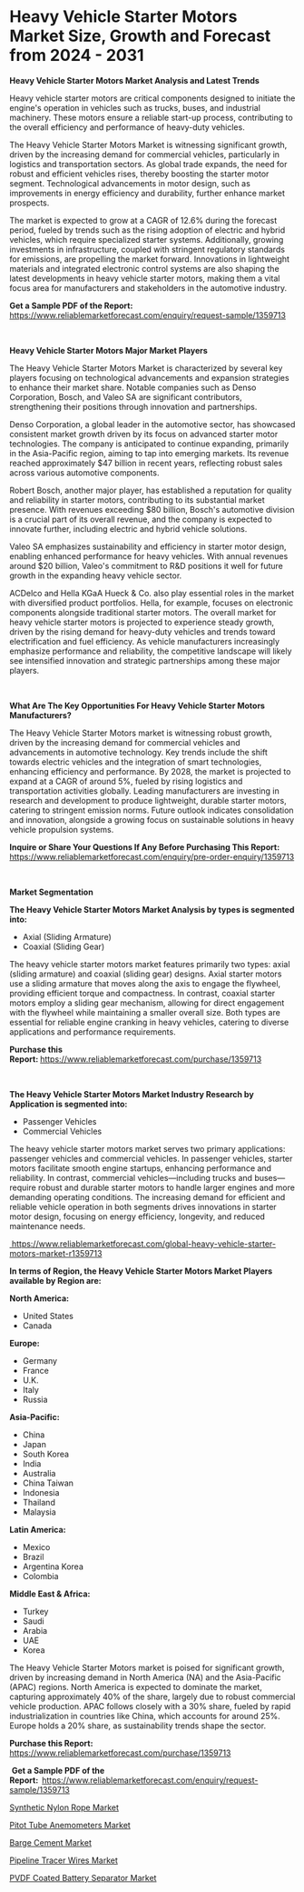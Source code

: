 <p><h1>Heavy Vehicle Starter Motors Market Size, Growth and Forecast from 2024 - 2031</h1></p><p><strong>Heavy Vehicle Starter Motors Market Analysis and Latest Trends</strong></p>
<p><p>Heavy vehicle starter motors are critical components designed to initiate the engine's operation in vehicles such as trucks, buses, and industrial machinery. These motors ensure a reliable start-up process, contributing to the overall efficiency and performance of heavy-duty vehicles. </p><p>The Heavy Vehicle Starter Motors Market is witnessing significant growth, driven by the increasing demand for commercial vehicles, particularly in logistics and transportation sectors. As global trade expands, the need for robust and efficient vehicles rises, thereby boosting the starter motor segment. Technological advancements in motor design, such as improvements in energy efficiency and durability, further enhance market prospects. </p><p>The market is expected to grow at a CAGR of 12.6% during the forecast period, fueled by trends such as the rising adoption of electric and hybrid vehicles, which require specialized starter systems. Additionally, growing investments in infrastructure, coupled with stringent regulatory standards for emissions, are propelling the market forward. Innovations in lightweight materials and integrated electronic control systems are also shaping the latest developments in heavy vehicle starter motors, making them a vital focus area for manufacturers and stakeholders in the automotive industry.</p></p>
<p><strong>Get a Sample PDF of the Report:&nbsp;</strong> <a href="https://www.reliablemarketforecast.com/enquiry/request-sample/1359713">https://www.reliablemarketforecast.com/enquiry/request-sample/1359713</a></p>
<p>&nbsp;</p>
<p><strong>Heavy Vehicle Starter Motors Major Market Players</strong></p>
<p><p>The Heavy Vehicle Starter Motors Market is characterized by several key players focusing on technological advancements and expansion strategies to enhance their market share. Notable companies such as Denso Corporation, Bosch, and Valeo SA are significant contributors, strengthening their positions through innovation and partnerships.</p><p>Denso Corporation, a global leader in the automotive sector, has showcased consistent market growth driven by its focus on advanced starter motor technologies. The company is anticipated to continue expanding, primarily in the Asia-Pacific region, aiming to tap into emerging markets. Its revenue reached approximately $47 billion in recent years, reflecting robust sales across various automotive components.</p><p>Robert Bosch, another major player, has established a reputation for quality and reliability in starter motors, contributing to its substantial market presence. With revenues exceeding $80 billion, Bosch's automotive division is a crucial part of its overall revenue, and the company is expected to innovate further, including electric and hybrid vehicle solutions.</p><p>Valeo SA emphasizes sustainability and efficiency in starter motor design, enabling enhanced performance for heavy vehicles. With annual revenues around $20 billion, Valeo's commitment to R&D positions it well for future growth in the expanding heavy vehicle sector.</p><p>ACDelco and Hella KGaA Hueck & Co. also play essential roles in the market with diversified product portfolios. Hella, for example, focuses on electronic components alongside traditional starter motors. The overall market for heavy vehicle starter motors is projected to experience steady growth, driven by the rising demand for heavy-duty vehicles and trends toward electrification and fuel efficiency. As vehicle manufacturers increasingly emphasize performance and reliability, the competitive landscape will likely see intensified innovation and strategic partnerships among these major players.</p></p>
<p>&nbsp;</p>
<p><strong>What Are The Key Opportunities For Heavy Vehicle Starter Motors Manufacturers?</strong></p>
<p><p>The Heavy Vehicle Starter Motors market is witnessing robust growth, driven by the increasing demand for commercial vehicles and advancements in automotive technology. Key trends include the shift towards electric vehicles and the integration of smart technologies, enhancing efficiency and performance. By 2028, the market is projected to expand at a CAGR of around 5%, fueled by rising logistics and transportation activities globally. Leading manufacturers are investing in research and development to produce lightweight, durable starter motors, catering to stringent emission norms. Future outlook indicates consolidation and innovation, alongside a growing focus on sustainable solutions in heavy vehicle propulsion systems.</p></p>
<p><strong>Inquire or Share Your Questions If Any Before Purchasing This Report:</strong> <a href="https://www.reliablemarketforecast.com/enquiry/pre-order-enquiry/1359713">https://www.reliablemarketforecast.com/enquiry/pre-order-enquiry/1359713</a></p>
<p>&nbsp;</p>
<p><strong>Market Segmentation</strong></p>
<p><strong>The Heavy Vehicle Starter Motors Market Analysis by types is segmented into:</strong></p>
<p><ul><li>Axial (Sliding Armature)</li><li>Coaxial (Sliding Gear)</li></ul></p>
<p><p>The heavy vehicle starter motors market features primarily two types: axial (sliding armature) and coaxial (sliding gear) designs. Axial starter motors use a sliding armature that moves along the axis to engage the flywheel, providing efficient torque and compactness. In contrast, coaxial starter motors employ a sliding gear mechanism, allowing for direct engagement with the flywheel while maintaining a smaller overall size. Both types are essential for reliable engine cranking in heavy vehicles, catering to diverse applications and performance requirements.</p></p>
<p><strong>Purchase this Report:&nbsp;</strong><a href="https://www.reliablemarketforecast.com/purchase/1359713">https://www.reliablemarketforecast.com/purchase/1359713</a></p>
<p>&nbsp;</p>
<p><strong>The Heavy Vehicle Starter Motors Market Industry Research by Application is segmented into:</strong></p>
<p><ul><li>Passenger Vehicles</li><li>Commercial Vehicles</li></ul></p>
<p><p>The heavy vehicle starter motors market serves two primary applications: passenger vehicles and commercial vehicles. In passenger vehicles, starter motors facilitate smooth engine startups, enhancing performance and reliability. In contrast, commercial vehicles—including trucks and buses—require robust and durable starter motors to handle larger engines and more demanding operating conditions. The increasing demand for efficient and reliable vehicle operation in both segments drives innovations in starter motor design, focusing on energy efficiency, longevity, and reduced maintenance needs.</p></p>
<p><a href="https://www.reliablemarketforecast.com/global-heavy-vehicle-starter-motors-market-r1359713">&nbsp;https://www.reliablemarketforecast.com/global-heavy-vehicle-starter-motors-market-r1359713</a></p>
<p><strong>In terms of Region, the Heavy Vehicle Starter Motors Market Players available by Region are:</strong></p>
<p>
    <p> <strong> North America: </strong>
        <ul>
            <li>United States</li>
            <li>Canada</li>
        </ul>
        </p> 
    <p> <strong> Europe: </strong>
        <ul>
            <li>Germany</li>
            <li>France</li>
            <li>U.K.</li>
            <li>Italy</li>
            <li>Russia</li>
        </ul>
        </p> 
    <p> <strong> Asia-Pacific: </strong>
        <ul>
            <li>China</li>
            <li>Japan</li>
            <li>South Korea</li>
            <li>India</li>
            <li>Australia</li>
            <li>China Taiwan</li>
            <li>Indonesia</li>
            <li>Thailand</li>
            <li>Malaysia</li>
        </ul>
        </p> 
    <p> <strong> Latin America: </strong>
        <ul>
            <li>Mexico</li>
            <li>Brazil</li>
            <li>Argentina Korea</li>
            <li>Colombia</li>
        </ul>
        </p> 
    <p> <strong> Middle East & Africa: </strong>
        <ul>
            <li>Turkey</li>
            <li>Saudi</li>
            <li>Arabia</li>
            <li>UAE</li>
            <li>Korea</li>
        </ul>
    </p>
    </p>
<p><p>The Heavy Vehicle Starter Motors market is poised for significant growth, driven by increasing demand in North America (NA) and the Asia-Pacific (APAC) regions. North America is expected to dominate the market, capturing approximately 40% of the share, largely due to robust commercial vehicle production. APAC follows closely with a 30% share, fueled by rapid industrialization in countries like China, which accounts for around 25%. Europe holds a 20% share, as sustainability trends shape the sector.</p></p>
<p><strong>Purchase this Report: </strong><a href="https://www.reliablemarketforecast.com/purchase/1359713">https://www.reliablemarketforecast.com/purchase/1359713</a></p>
<p>&nbsp;<strong>Get a Sample PDF of the Report:&nbsp;&nbsp;</strong><a href="https://www.reliablemarketforecast.com/enquiry/request-sample/1359713">https://www.reliablemarketforecast.com/enquiry/request-sample/1359713</a></p>
<p><strong></strong></p>
<p><p><a href="https://www.linkedin.com/pulse/synthetic-nylon-rope-market-global-share-ranking-overall-pvzkc?trackingId=NHYHRq7UTMmnwX04Zu529w%3D%3D">Synthetic Nylon Rope Market</a></p><p><a href="https://github.com/GroverBarry/Market-Research-Report-List-7/blob/main/pitot-tube-anemometers-market.md">Pitot Tube Anemometers Market</a></p><p><a href="https://www.linkedin.com/pulse/barge-cement-market-outlook-complete-industry-analysis-2024-ykcvc?trackingId=8WqBDXIgTMCCtpTWOw%2Bgqw%3D%3D">Barge Cement Market</a></p><p><a href="https://issuu.com/reportprime-2/docs/pipeline-tracer-wires-market-size-2_2afedff1bce786">Pipeline Tracer Wires Market</a></p><p><a href="https://issuu.com/reportprime-2/docs/pvdf-coated-battery-separator-marke_f0bc3c6c028a18">PVDF Coated Battery Separator Market</a></p></p>